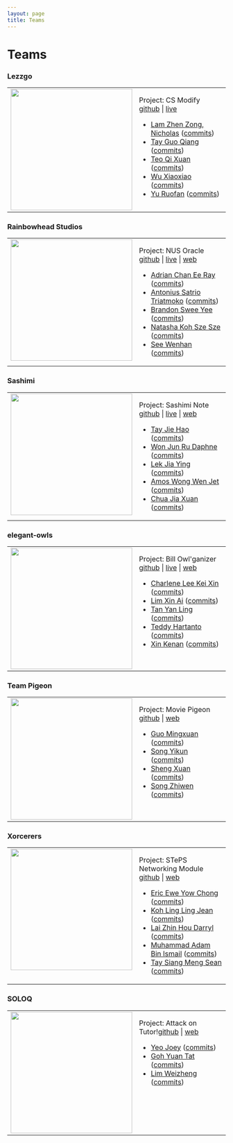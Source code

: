 ```yaml
---
layout: page
title: Teams
---
```


<h1 id="teams">Teams</h1>

<h3 id="lezzgo">Lezzgo</h3>

<table><tr><td valign="top">
	<img src="images/lezzgo.jpg" width="280">
	</td><td valign="top">
	<p>Project: CS Modify <a href="https://github.com/nus-mtp/cs-modify">github</a> | <a href="https://csmodify.herokuapp.com">live</a></p>
	<ul>
		<li><a href="https://github.com/nlzz22">Lam Zhen Zong, Nicholas</a> (<a href="https://github.com/nus-mtp/cs-modify/commits?author=nlzz22">commits</a>)</li>
		<li><a href="https://github.com/tgqiang">Tay Guo Qiang</a> (<a href="https://github.com/nus-mtp/cs-modify/commits?author=tgqiangq">commits</a>)</li>
		<li><a href="https://github.com/helloqx">Teo Qi Xuan</a> (<a href="https://github.com/nus-mtp/cs-modify/commits?author=helloqx">commits</a>)</li>
		<li><a href="https://github.com/a0129998">Wu Xiaoxiao</a> (<a href="https://github.com/nus-mtp/cs-modify/commits?author=a0129998">commits</a>)</li>
		<li><a href="https://github.com/xaterz">Yu Ruofan</a> (<a href="https://github.com/nus-mtp/cs-modify/commits?author=xaterz">commits</a>)</li>
	</ul>
</td></tr></table>

<h3 id="rainbowhead-studios">Rainbowhead Studios</h3>


<table><tr><td valign="top">
	<img src="images/rainbowhead.jpg"  width="280">
</td><td valign="top">

<p>Project: NUS Oracle <a href="https://github.com/nus-mtp/nus-oracle">github</a> | <a href="http://nus-oracle.herokuapp.com">live</a> | <a href="https://nus-mtp.github.io/nus-oracle/">web</a></p>

<ul>
	<li><a href="https://github.com/IamVacer">Adrian Chan Ee Ray</a> (<a href="https://github.com/nus-mtp/NUS-oracle/commits?author=IamVacer">commits</a>)</li>
	<li><a href="https://github.com/Satrio1610">Antonius Satrio Triatmoko</a> (<a href="https://github.com/nus-mtp/NUS-oracle/commits?author=Satrio1610">commits</a>)</li>
	<li><a href="https://github.com/bsweeyee">Brandon Swee Yee</a> (<a href="https://github.com/nus-mtp/NUS-oracle/commits?author=xaterz">commits</a>)</li>
	<li><a href="https://github.com/NatashaKSS">Natasha Koh Sze Sze</a> (<a href="https://github.com/nus-mtp/NUS-oracle/commits?author=xaterz">commits</a>)</li>
	<li><a href="https://github.com/walrys">See Wenhan</a> (<a href="https://github.com/nus-mtp/NUS-oracle/commits?author=xaterz">commits</a>)</li>
</ul>
</td></tr></table>

<h3 id="shashimi">Sashimi</h3>

<table><tr><td valign="top">
	<img src="images/sashimi.jpg" width="280">
</td><td valign="top">


<p>Project: Sashimi Note <a
href="https://github.com/nus-mtp/lecture-note-2.0">github</a> | <a href="https://sashimi-note.herokuapp.com">live</a> | <a href="https://nus-mtp.github.io/sashimi-note/">web</a></p>

<ul>
	<li><a href="https://github.com/tayjiehao">Tay Jie Hao</a> (<a href="https://github.com/nus-mtp/lecture-note-2.0/commits?author=tayjiehao">commits</a>)</li>
	<li><a href="https://github.com/tharain">Won Jun Ru Daphne</a> (<a href="https://github.com/nus-mtp/lecture-note-2.0/commits?author=tharain">commits</a>)</li>
	<li><a href="https://github.com/jiayingy">Lek Jia Ying</a> (<a href="https://github.com/nus-mtp/lecture-note-2.0/commits?author=jiayingy">commits</a>)</li>
	<li><a href="https://github.com/amoshydra">Amos Wong Wen Jet</a> (<a href="https://github.com/nus-mtp/lecture-note-2.0/commits?author=amoshydra">commits</a>)</li>
	<li><a href="https://github.com/chuajiaxuan">Chua Jia Xuan</a> (<a href="https://github.com/nus-mtp/lecture-note-2.0/commits?author=chuajiaxuan">commits</a>)</li>
</ul>
</td></tr></table>

<h3 id="elegant-owls">elegant-owls</h3>


<table><tr><td valign="top">
	<img src="images/elegant-owls.jpg" width="280">
</td><td valign="top">

<p>Project: Bill Owl'ganizer <a
href="https://github.com/nus-mtp/bill-organizer">github</a> | <a href="https://billorg.herokuapp.com/">live</a> | <a href="https://nus-mtp.github.io/bill-organizer/">web</a> </p>
<ul>
	<li><a href="https://github.com/chaejinkeyne">Charlene Lee Kei Xin</a> (<a href="https://github.com/nus-mtp/bill-organizer/commits?author=chaejinkeyne">commits</a>)</li>
	<li><a href="https://github.com/lmxn">Lim Xin Ai</a> (<a href="https://github.com/nus-mtp/bill-organizer/commits?author=lmxn">commits</a>)</li>
	<li><a href="https://github.com/eatedcookie">Tan Yan Ling</a> (<a href="https://github.com/nus-mtp/bill-organizer/commits?author=eatedcookie">commits</a>)</li>
	<li><a href="https://github.com/TeddyHartanto">Teddy Hartanto</a> (<a href="https://github.com/nus-mtp/bill-organizer/commits?author=TeddyHartanto">commits</a>)</li>
	<li><a href="https://github.com/dev-seahouse">Xin Kenan</a> (<a href="https://github.com/nus-mtp/bill-organizer/commits?author=dev-seahouse">commits</a>)</li>
</ul>
</td></tr></table>

<h3 id="team-pigeon">Team Pigeon</h3>

<table><tr><td valign="top">
	<img src="images/team-pigeon.jpg" width="280">
</td><td valign="top">


<p>Project: Movie Pigeon <a href="https://github.com/nus-mtp/movie-pigeon">github</a> | <a href="https://nus-mtp.github.io/movie-pigeon/">web</a></p>

<ul>
	<li><a href="https://github.com/Carl26">Guo Mingxuan</a> (<a href="https://github.com/nus-mtp/movie-pigeon/commits?author=Carl26">commits</a>)</li>
	<li><a href="https://github.com/shadowsong27">Song Yikun</a> (<a href="https://github.com/nus-mtp/movie-pigeon/commits?author=shadowsong27">commits</a>)</li>
	<li><a href="https://github.com/Sheng-Xuan">Sheng Xuan</a> (<a href="https://github.com/nus-mtp/movie-pigeon/commits?author=Sheng-Xuan">commits</a>)</li>
	<li><a href="https://github.com/zzzzwen">Song Zhiwen</a> (<a href="https://github.com/nus-mtp/movie-pigeon/commits?author=zzzzwen">commits</a>)</li>
</ul>
</td></tr></table>

<h3 id="xorcerers">Xorcerers</h3>

<table><tr><td valign="top">
	<img src="images/xorcerers.jpg" width="280">
</td><td valign="top">

<p>Project: STePS Networking Module <a href="https://github.com/nus-mtp/steps-networking-module">github</a> | <a href="https://nus-mtp.github.io/steps-networking-module/">web</a></p>

<ul>
	<li><a href="https://github.com/ycewe">Eric Ewe Yow Chong</a> (<a href="https://github.com/nus-mtp/steps-networking-module/commits?author=ycewe">commits</a>)</li>
	<li><a href="https://github.com/JeanKoh">Koh Ling Ling Jean</a> (<a href="https://github.com/nus-mtp/steps-networking-module/commits?author=JeanKoh">commits</a>)</li>
	<li><a href="https://github.com/Vylantze">Lai Zhin Hou Darryl</a> (<a href="https://github.com/nus-mtp/steps-networking-module/commits?author=Vylantze">commits</a>)</li>
	<li><a href="https://github.com/Muhammad-Adam">Muhammad Adam Bin Ismail</a> (<a href="https://github.com/nus-mtp/steps-networking-module/commits?author=Muhammad-Adam">commits</a>)</li>
	<li><a href="https://github.com/Sean-Tay">Tay Siang Meng Sean</a> (<a href="https://github.com/nus-mtp/steps-networking-module/commits?author=Sean-Tay">commits</a>)</li>
</ul>
</td></tr></table>

<h3 id="soloq">SOLOQ</h3>

<table><tr><td valign="top">
	<img src="images/soloq.jpg" width="280">
</td><td valign="top">

<p>Project: Attack on Tutor!<a href="https://github.com/nus-mtp/attack-on-tutor">github</a> | <a href="http://nus-mtp.github.io/attack-on-tutor/">web</a> </p>

<ul>
	<li><a href="https://github.com/yeojoey">Yeo Joey</a> (<a href="https://github.com/nus-mtp/e-tutorial/commits?author=yeojoey">commits</a>)</li>
	<li><a href="https://github.com/silfer">Goh Yuan Tat</a> (<a href="https://github.com/nus-mtp/e-tutorial/commits?author=silfer">commits</a>)</li>
	<li><a href="https://github.com/glutSolidSphere">Lim Weizheng</a> (<a href="https://github.com/nus-mtp/e-tutorial/commits?author=glutSolidSphere">commits</a>)</li>
</ul>
</td></tr></table>
